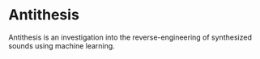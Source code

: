 # Antithesis
Antithesis is an investigation into the reverse-engineering of synthesized sounds using machine learning.
